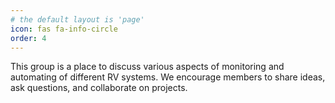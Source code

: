 ```yaml
---
# the default layout is 'page'
icon: fas fa-info-circle
order: 4
---
```

This group is a place to discuss various aspects of monitoring and automating of different RV systems. We encourage members to share ideas, ask questions, and collaborate on projects.

